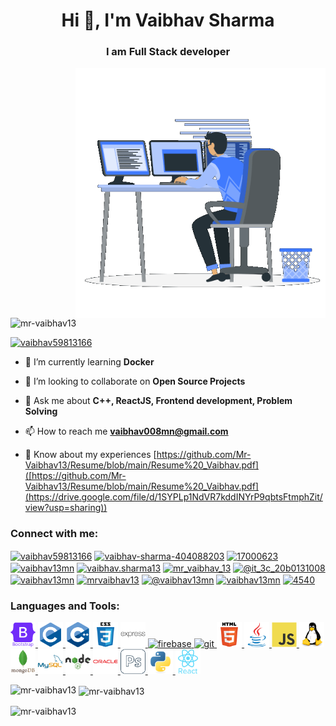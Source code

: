 <h1 align="center">Hi 👋, I'm Vaibhav Sharma</h1>
<h3 align="center">I am Full Stack developer</h3>

<img align="right" src="https://raw.githubusercontent.com/0xAbdulKhalid/0xAbdulKhalid/main/assets/mdImages/Right_Side.gif" alt="Error GIF" width="400" />
<p align="left"> <img src="https://komarev.com/ghpvc/?username=mr-vaibhav13&label=Profile%20views&color=0e75b6&style=flat" alt="mr-vaibhav13" /> </p>

<p align="left"> <a href="https://twitter.com/vaibhav59813166" target="blank"><img src="https://img.shields.io/twitter/follow/vaibhav59813166?logo=twitter&style=for-the-badge" alt="vaibhav59813166" /></a> </p>

- 🌱 I’m currently learning **Docker**

- 👯 I’m looking to collaborate on **Open Source Projects**

- 💬 Ask me about **C++, ReactJS, Frontend development, Problem Solving**

- 📫 How to reach me **vaibhav008mn@gmail.com**

- 📄 Know about my experiences [https://github.com/Mr-Vaibhav13/Resume/blob/main/Resume%20_Vaibhav.pdf]([https://github.com/Mr-Vaibhav13/Resume/blob/main/Resume%20_Vaibhav.pdf](https://drive.google.com/file/d/1SYPLp1NdVR7kddINYrP9qbtsFtmphZit/view?usp=sharing))

<h3 align="left">Connect with me:</h3>
<p align="left">
<a href="https://twitter.com/vaibhav59813166" target="blank"><img align="center" src="https://raw.githubusercontent.com/rahuldkjain/github-profile-readme-generator/master/src/images/icons/Social/twitter.svg" alt="vaibhav59813166" height="30" width="40" /></a>
<a href="https://linkedin.com/in/vaibhav-sharma-404088203" target="blank"><img align="center" src="https://raw.githubusercontent.com/rahuldkjain/github-profile-readme-generator/master/src/images/icons/Social/linked-in-alt.svg" alt="vaibhav-sharma-404088203" height="30" width="40" /></a>
<a href="https://stackoverflow.com/users/17000623" target="blank"><img align="center" src="https://raw.githubusercontent.com/rahuldkjain/github-profile-readme-generator/master/src/images/icons/Social/stack-overflow.svg" alt="17000623" height="30" width="40" /></a>
<a href="https://codesandbox.com/vaibhav13mn" target="blank"><img align="center" src="https://raw.githubusercontent.com/rahuldkjain/github-profile-readme-generator/master/src/images/icons/Social/codesandbox.svg" alt="vaibhav13mn" height="30" width="40" /></a>
<a href="https://instagram.com/vaibhav.sharma13" target="blank"><img align="center" src="https://raw.githubusercontent.com/rahuldkjain/github-profile-readme-generator/master/src/images/icons/Social/instagram.svg" alt="vaibhav.sharma13" height="30" width="40" /></a>
<a href="https://www.codechef.com/users/mr_vaibhav_13" target="blank"><img align="center" src="https://cdn.jsdelivr.net/npm/simple-icons@3.1.0/icons/codechef.svg" alt="mr_vaibhav_13" height="30" width="40" /></a>
<a href="https://www.hackerrank.com/@it_3c_20b0131008" target="blank"><img align="center" src="https://raw.githubusercontent.com/rahuldkjain/github-profile-readme-generator/master/src/images/icons/Social/hackerrank.svg" alt="@it_3c_20b0131008" height="30" width="40" /></a>
<a href="https://codeforces.com/profile/vaibhav13mn" target="blank"><img align="center" src="https://raw.githubusercontent.com/rahuldkjain/github-profile-readme-generator/master/src/images/icons/Social/codeforces.svg" alt="vaibhav13mn" height="30" width="40" /></a>
<a href="https://www.leetcode.com/mrvaibhav13" target="blank"><img align="center" src="https://raw.githubusercontent.com/rahuldkjain/github-profile-readme-generator/master/src/images/icons/Social/leet-code.svg" alt="mrvaibhav13" height="30" width="40" /></a>
<a href="https://www.hackerearth.com/@vaibhav13mn" target="blank"><img align="center" src="https://raw.githubusercontent.com/rahuldkjain/github-profile-readme-generator/master/src/images/icons/Social/hackerearth.svg" alt="@vaibhav13mn" height="30" width="40" /></a>
<a href="https://auth.geeksforgeeks.org/user/vaibhav13mn" target="blank"><img align="center" src="https://raw.githubusercontent.com/rahuldkjain/github-profile-readme-generator/master/src/images/icons/Social/geeks-for-geeks.svg" alt="vaibhav13mn" height="30" width="40" /></a>
<a href="https://discord.gg/4540" target="blank"><img align="center" src="https://raw.githubusercontent.com/rahuldkjain/github-profile-readme-generator/master/src/images/icons/Social/discord.svg" alt="4540" height="30" width="40" /></a>
</p>

<h3 align="left">Languages and Tools:</h3>
<p align="left"> <a href="https://getbootstrap.com" target="_blank" rel="noreferrer">
<img src="https://raw.githubusercontent.com/devicons/devicon/master/icons/bootstrap/bootstrap-plain-wordmark.svg" alt="bootstrap" width="40" height="40"/> </a> <a href="https://www.cprogramming.com/" target="_blank" rel="noreferrer"> <img src="https://raw.githubusercontent.com/devicons/devicon/master/icons/c/c-original.svg" alt="c" width="40" height="40"/> </a> <a href="https://www.w3schools.com/cpp/" target="_blank" rel="noreferrer"> <img src="https://raw.githubusercontent.com/devicons/devicon/master/icons/cplusplus/cplusplus-original.svg" alt="cplusplus" width="40" height="40"/> </a> <a href="https://www.w3schools.com/css/" target="_blank" rel="noreferrer"> <img src="https://raw.githubusercontent.com/devicons/devicon/master/icons/css3/css3-original-wordmark.svg" alt="css3" width="40" height="40"/> </a> <a href="https://expressjs.com" target="_blank" rel="noreferrer"> <img src="https://raw.githubusercontent.com/devicons/devicon/master/icons/express/express-original-wordmark.svg" alt="express" width="40" height="40"/> </a> <a href="https://firebase.google.com/" target="_blank" rel="noreferrer"> <img src="https://www.vectorlogo.zone/logos/firebase/firebase-icon.svg" alt="firebase" width="40" height="40"/> </a> <a href="https://git-scm.com/" target="_blank" rel="noreferrer"> <img src="https://www.vectorlogo.zone/logos/git-scm/git-scm-icon.svg" alt="git" width="40" height="40"/> </a> <a href="https://www.w3.org/html/" target="_blank" rel="noreferrer"> <img src="https://raw.githubusercontent.com/devicons/devicon/master/icons/html5/html5-original-wordmark.svg" alt="html5" width="40" height="40"/> </a> <a href="https://www.java.com" target="_blank" rel="noreferrer"> <img src="https://raw.githubusercontent.com/devicons/devicon/master/icons/java/java-original.svg" alt="java" width="40" height="40"/> </a> <a href="https://developer.mozilla.org/en-US/docs/Web/JavaScript" target="_blank" rel="noreferrer"> <img src="https://raw.githubusercontent.com/devicons/devicon/master/icons/javascript/javascript-original.svg" alt="javascript" width="40" height="40"/> </a> <a href="https://www.linux.org/" target="_blank" rel="noreferrer"> <img src="https://raw.githubusercontent.com/devicons/devicon/master/icons/linux/linux-original.svg" alt="linux" width="40" height="40"/> </a> <a href="https://www.mongodb.com/" target="_blank" rel="noreferrer"> <img src="https://raw.githubusercontent.com/devicons/devicon/master/icons/mongodb/mongodb-original-wordmark.svg" alt="mongodb" width="40" height="40"/> </a> <a href="https://www.mysql.com/" target="_blank" rel="noreferrer"> <img src="https://raw.githubusercontent.com/devicons/devicon/master/icons/mysql/mysql-original-wordmark.svg" alt="mysql" width="40" height="40"/> </a> <a href="https://nodejs.org" target="_blank" rel="noreferrer"> <img src="https://raw.githubusercontent.com/devicons/devicon/master/icons/nodejs/nodejs-original-wordmark.svg" alt="nodejs" width="40" height="40"/> </a> <a href="https://www.oracle.com/" target="_blank" rel="noreferrer"> <img src="https://raw.githubusercontent.com/devicons/devicon/master/icons/oracle/oracle-original.svg" alt="oracle" width="40" height="40"/> </a> <a href="https://www.photoshop.com/en" target="_blank" rel="noreferrer"> <img src="https://raw.githubusercontent.com/devicons/devicon/master/icons/photoshop/photoshop-line.svg" alt="photoshop" width="40" height="40"/> </a> <a href="https://www.python.org" target="_blank" rel="noreferrer"> <img src="https://raw.githubusercontent.com/devicons/devicon/master/icons/python/python-original.svg" alt="python" width="40" height="40"/> </a> <a href="https://reactjs.org/" target="_blank" rel="noreferrer"> <img src="https://raw.githubusercontent.com/devicons/devicon/master/icons/react/react-original-wordmark.svg" alt="react" width="40" height="40"/> </a> </p>

<p><img align="left" src="https://github-readme-stats.vercel.app/api/top-langs?username=mr-vaibhav13&show_icons=true&locale=en&layout=compact" alt="mr-vaibhav13" /></p>

<p>&nbsp;<img align="center" src="https://github-readme-stats.vercel.app/api?username=mr-vaibhav13&show_icons=true&locale=en" alt="mr-vaibhav13" /></p>

<p><img align="center" src="https://github-readme-streak-stats.herokuapp.com/?user=mr-vaibhav13&" alt="mr-vaibhav13" /></p>
